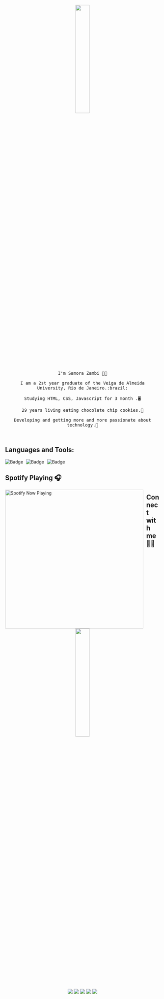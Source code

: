 <p align="center">
  <img src="https://media.giphy.com/media/MeJgB3yMMwIaHmKD4z/giphy.gif" width="30%">
  <br><br>
  <samp>
    I'm Samora Zambi ✊🏿
    <br><br>
    I am a 2st year graduate of the Veiga de Almeida University, Rio de Janeiro.:brazil:
    <br><br>
    Studying HTML, CSS, Javascript for 3 month .🖥️
    <br><br>
    29 years living eating chocolate chip cookies.🍪
    <br><br>
    Developing and getting more and more passionate about technology.💜
  </samp>
</p>

<br>

 ##  Languages and Tools:
  <p align="center" > <img alt="Badge" style="float: left; margin-right: 10px;"  src="https://img.shields.io/badge/html5%20-%23E34F26.svg?&style=for-the-badge&logo=html5&logoColor=white"/>    <img alt="Badge" style="float: left; margin-right: 10px;"  src="https://img.shields.io/badge/css3%20-%231572B6.svg?&style=for-the-badge&logo=css3&logoColor=white"/>      <img alt="Badge" style="float: left; margin-right: 10px;"  src="https://img.shields.io/badge/javascript%20-%23323330.svg?&style=for-the-badge&logo=javascript&logoColor=%23F7DF1E"/>   
  </p> 
<br>

## Spotify Playing 🎧

  
[<img src="https://spotify-now-playing.satyu.vercel.app/api/spotify-playing" alt="Spotify Now Playing" width="450" style="float: left ; margin-right:10px ;" />](https://open.spotify.com/user/12152190147)

## Connect with me 🤝🏾

<p align="center">
  <img src="https://media.giphy.com/media/xWcTtMwGlD8Bi/giphy.gif" width="30%"> 
<br>

<img src="https://img.shields.io/badge/vulcaum2@gmail.com-%23D14836.svg?&style=for-the-badge&logo=gmail&logoColor=white" href="vulcaum2@gmail.com">   
<a  href="https://www.instagram.com/samora_zueira/"><img src="https://img.shields.io/badge/@samora_zueira-%23E4405F.svg?&style=for-the-badge&logo=instagram&logoColor=white"></a>
<a href="https://www.linkedin.com"><img src="https://img.shields.io/badge/Samora Zambi-%230077B5.svg?&style=for-the-badge&logo=linkedin&logoColor=white" ></a>
<a href="https://twitter.com/Samorinh_A"><img src="https://img.shields.io/badge/Samorinh.A-%231DA1F2.svg?&style=for-the-badge&logo=twitter&logoColor=white" /></a>
<a href="https://steamcommunity.com/profiles/76561198083767478"><img src="https://img.shields.io/badge/Steam-%23000000.svg?&style=for-the-badge&logo=steam&logoColor=white" /></a>
</p>
